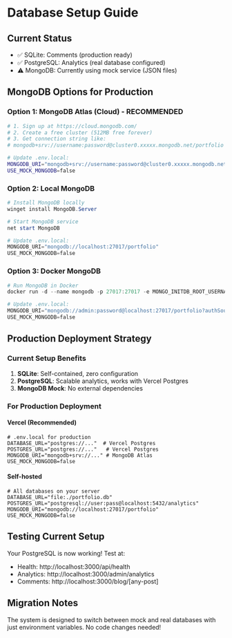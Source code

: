 # Database Setup Guide

## Current Status
- ✅ SQLite: Comments (production ready)
- ✅ PostgreSQL: Analytics (real database configured)
- ⚠️ MongoDB: Currently using mock service (JSON files)

## MongoDB Options for Production

### Option 1: MongoDB Atlas (Cloud) - RECOMMENDED
```bash
# 1. Sign up at https://cloud.mongodb.com/
# 2. Create a free cluster (512MB free forever)
# 3. Get connection string like:
# mongodb+srv://username:password@cluster0.xxxxx.mongodb.net/portfolio

# Update .env.local:
MONGODB_URI="mongodb+srv://username:password@cluster0.xxxxx.mongodb.net/portfolio"
USE_MOCK_MONGODB=false
```

### Option 2: Local MongoDB
```powershell
# Install MongoDB locally
winget install MongoDB.Server

# Start MongoDB service
net start MongoDB

# Update .env.local:
MONGODB_URI="mongodb://localhost:27017/portfolio"
USE_MOCK_MONGODB=false
```

### Option 3: Docker MongoDB
```powershell
# Run MongoDB in Docker
docker run -d --name mongodb -p 27017:27017 -e MONGO_INITDB_ROOT_USERNAME=admin -e MONGO_INITDB_ROOT_PASSWORD=password mongo:latest

# Update .env.local:
MONGODB_URI="mongodb://admin:password@localhost:27017/portfolio?authSource=admin"
USE_MOCK_MONGODB=false
```

## Production Deployment Strategy

### Current Setup Benefits
1. **SQLite**: Self-contained, zero configuration
2. **PostgreSQL**: Scalable analytics, works with Vercel Postgres
3. **MongoDB Mock**: No external dependencies

### For Production Deployment

#### Vercel (Recommended)
```env
# .env.local for production
DATABASE_URL="postgres://..."  # Vercel Postgres
POSTGRES_URL="postgres://..."   # Vercel Postgres  
MONGODB_URI="mongodb+srv://..." # MongoDB Atlas
USE_MOCK_MONGODB=false
```

#### Self-hosted
```env
# All databases on your server
DATABASE_URL="file:./portfolio.db"
POSTGRES_URL="postgresql://user:pass@localhost:5432/analytics"
MONGODB_URI="mongodb://localhost:27017/portfolio"
USE_MOCK_MONGODB=false
```

## Testing Current Setup

Your PostgreSQL is now working! Test at:
- Health: http://localhost:3000/api/health
- Analytics: http://localhost:3000/admin/analytics
- Comments: http://localhost:3000/blog/[any-post]

## Migration Notes

The system is designed to switch between mock and real databases with just environment variables. No code changes needed!